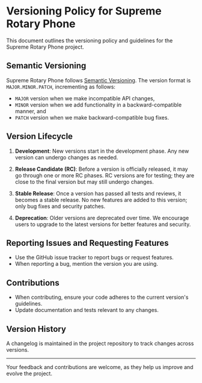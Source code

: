 # Versioning Policy for Supreme Rotary Phone

This document outlines the versioning policy and guidelines for the Supreme Rotary Phone project.

## Semantic Versioning

Supreme Rotary Phone follows [Semantic Versioning](https://semver.org/). The version format is `MAJOR.MINOR.PATCH`, incrementing as follows:

- `MAJOR` version when we make incompatible API changes,
- `MINOR` version when we add functionality in a backward-compatible manner, and
- `PATCH` version when we make backward-compatible bug fixes.

## Version Lifecycle

1. **Development**: New versions start in the development phase. Any new version can undergo changes as needed.

2. **Release Candidate (RC)**: Before a version is officially released, it may go through one or more RC phases. RC versions are for testing; they are close to the final version but may still undergo changes.

3. **Stable Release**: Once a version has passed all tests and reviews, it becomes a stable release. No new features are added to this version; only bug fixes and security patches.

4. **Deprecation**: Older versions are deprecated over time. We encourage users to upgrade to the latest versions for better features and security.

## Reporting Issues and Requesting Features

- Use the GitHub issue tracker to report bugs or request features.
- When reporting a bug, mention the version you are using.

## Contributions

- When contributing, ensure your code adheres to the current version's guidelines.
- Update documentation and tests relevant to any changes.

## Version History

A changelog is maintained in the project repository to track changes across versions.

---

Your feedback and contributions are welcome, as they help us improve and evolve the project.
